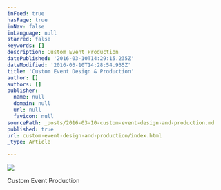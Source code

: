 ```yaml
---
inFeed: true
hasPage: true
inNav: false
inLanguage: null
starred: false
keywords: []
description: Custom Event Production
datePublished: '2016-03-10T14:29:15.235Z'
dateModified: '2016-03-10T14:28:54.935Z'
title: 'Custom Event Design & Production'
author: []
authors: []
publisher:
  name: null
  domain: null
  url: null
  favicon: null
sourcePath: _posts/2016-03-10-custom-event-design-and-production.md
published: true
url: custom-event-design-and-production/index.html
_type: Article

---
```

![](https://the-grid-user-content.s3-us-west-2.amazonaws.com/94ac8c81-32c6-414f-b83e-f1d284da8914.jpg)

Custom Event Production